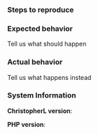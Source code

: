 ### Steps to reproduce


### Expected behavior
Tell us what should happen

### Actual behavior
Tell us what happens instead

### System Information
**ChristopherL version**:

**PHP version**:
